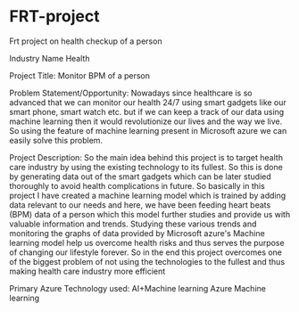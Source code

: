 # FRT-project
Frt project on health checkup of a person

Industry Name
Health

Project Title:
Monitor BPM of a person
 

Problem Statement/Opportunity:
Nowadays since healthcare is so advanced that we can monitor our health 24/7 using smart gadgets like our smart phone, smart watch etc. but if we can keep a track of our data using machine learning then it would revolutionize our lives and the way we live. So using the feature of machine learning present in Microsoft azure we can easily solve this problem. 


Project Description:
So the main idea behind this project is to target health care industry by using the existing technology to its fullest. So this is done by generating data out of the smart gadgets which can be later studied thoroughly to avoid health complications in future. So basically in this project I have created a machine learning model which is trained by adding data relevant to our needs and here, we have been feeding heart beats (BPM) data of a person which this model further studies and provide us with valuable information and trends. Studying these various trends and monitoring the graphs of data provided by Microsoft azure's Machine learning model help us overcome health risks and thus serves the purpose of changing our lifestyle forever. So in the end this project overcomes one of the biggest problem of not using the technologies to the fullest and thus making health care industry more efficient


Primary Azure Technology used:
AI+Machine learning	
Azure Machine learning

